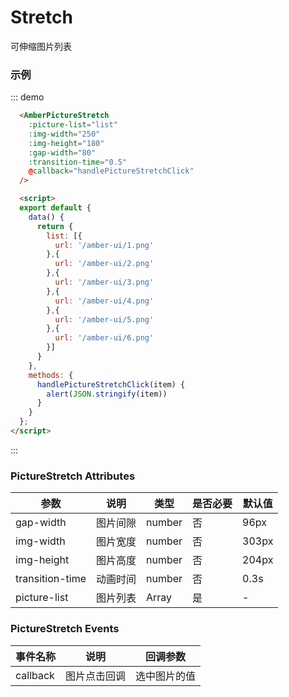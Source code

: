 # Stretch 
  可伸缩图片列表

### 示例

::: demo
```html
  <AmberPictureStretch 
    :picture-list="list" 
    :img-width="250" 
    :img-height="180" 
    :gap-width="80" 
    :transition-time="0.5" 
    @callback="handlePictureStretchClick" 
  />

  <script>
  export default {
    data() {
      return {
        list: [{
          url: '/amber-ui/1.png'
        },{
          url: '/amber-ui/2.png'
        },{
          url: '/amber-ui/3.png'
        },{
          url: '/amber-ui/4.png'
        },{
          url: '/amber-ui/5.png'
        },{
          url: '/amber-ui/6.png'
        }]
      }
    },
    methods: {
      handlePictureStretchClick(item) {
        alert(JSON.stringify(item))
      }
    }
  };
</script>

```
:::
### PictureStretch Attributes


| 参数 | 说明 | 类型 | 是否必要 | 默认值 |
| --- | ---  | --- |  ---    | --- |
| gap-width | 图片间隙 | number | 否 | 96px |
| img-width | 图片宽度 | number | 否 | 303px |
| img-height | 图片高度 | number | 否 | 204px |
| transition-time | 动画时间 | number | 否 | 0.3s |
| picture-list | 图片列表 | Array | 是 | - |


### PictureStretch Events
| 事件名称 | 说明 | 回调参数 | 
| --- | ---  | --- |  
| callback| 图片点击回调| 选中图片的值 |

